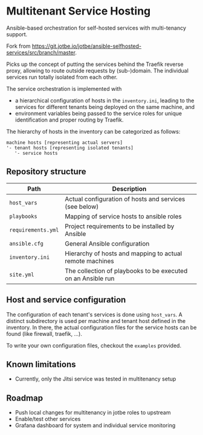 # Multitenant Service Hosting

Ansible-based orchestration for self-hosted services with multi-tenancy support.

Fork from https://git.jotbe.io/jotbe/ansible-selfhosted-services/src/branch/master.

Picks up the concept of putting the services behind the Traefik reverse proxy, 
allowing to route outside requests by (sub-)domain. The individual services run totally 
isolated from each other.

The service orchestration is implemented with
- a hierarchical configuration of hosts in the `inventory.ini`, leading to the services for different 
  tenants being deployed on the same machine, and
- environment variables being passed to the service roles for unique identification and proper routing 
  by Traefik.

The hierarchy of hosts in the inventory can be categorized as follows:

```
machine hosts [representing actual servers]
'- tenant hosts [representing isolated tenants]
   '- service hosts 
```

## Repository structure

| Path              | Description                                                                          |
| ----------------- | ------------------------------------------------------------------------------------ |
| `host_vars`       | Actual configuration of hosts and services (see below)                               |
| `playbooks`       | Mapping of service hosts to ansible roles                                            |
| `requirements.yml`| Project requirements to be installed by Ansible                                      |
| `ansible.cfg`     | General Ansible configuration                                                        |
| `inventory.ini`   | Hierarchy of hosts and mapping to actual remote machines                             |
| `site.yml`        | The collection of playbooks to be executed on an Ansible run                         |

## Host and service configuration

The configuration of each tenant's services is done using `host_vars`. A distinct subdirectory is used per 
machine and tenant host defined in the inventory. In there, the actual configuration files for the service hosts
can be found (like firewall, traefik, ...). 

To write your own configuration files, checkout the `examples` provided. 

## Known limitations

- Currently, only the Jitsi service was tested in multitenancy setup

## Roadmap

- Push local changes for multitenancy in jotbe roles to upstream
- Enable/test other services
- Grafana dashboard for system and individual service monitoring